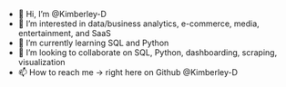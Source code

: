 - 👋 Hi, I’m @Kimberley-D
- 👀 I’m interested in data/business analytics, e-commerce, media, entertainment, and SaaS
- 🌱 I’m currently learning SQL and Python
- 💞️ I’m looking to collaborate on SQL, Python, dashboarding, scraping, visualization
- 📫 How to reach me -> right here on Github @Kimberley-D

<!---
Kimberley-D/Kimberley-D is a ✨ special ✨ repository because its `README.md` (this file) appears on your GitHub profile.
You can click the Preview link to take a look at your changes.
--->
